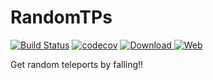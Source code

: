 # RandomTPs
[![Build Status](https://travis-ci.org/AlternaCraft/RandomTPs.svg)](https://travis-ci.org/AlternaCraft/RandomTPs) [![codecov](https://codecov.io/gh/AlternaCraft/RandomTPs/branch/master/graph/badge.svg)](https://codecov.io/gh/AlternaCraft/RandomTPs) [ ![Download](https://api.bintray.com/packages/alternacraft/maven/RandomTPs/images/download.svg) ](https://www.github.com/alternacraft/RandomTPs/releases) [![Web](https://img.shields.io/badge/Web-alternacraft.github.io%2FRandomTPs%2F-yellow.svg)](https://alternacraft.github.io/RandomTPs)

Get random teleports by falling!!
